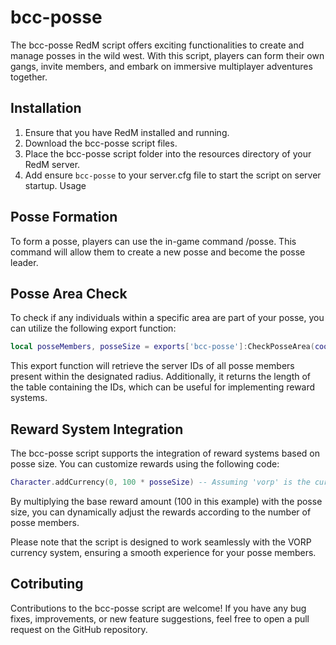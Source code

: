 # bcc-posse
The bcc-posse RedM script offers exciting functionalities to create and manage posses in the wild west. With this script, players can form their own gangs, invite members, and embark on immersive multiplayer adventures together.

## Installation
1. Ensure that you have RedM installed and running.
2. Download the bcc-posse script files.
3. Place the bcc-posse script folder into the resources directory of your RedM server.
4. Add ensure `bcc-posse` to your server.cfg file to start the script on server startup.
Usage

## Posse Formation
To form a posse, players can use the in-game command /posse. This command will allow them to create a new posse and become the posse leader.

## Posse Area Check
To check if any individuals within a specific area are part of your posse, you can utilize the following export function:

```lua
local posseMembers, posseSize = exports['bcc-posse']:CheckPosseArea(coords, radius)
```

This export function will retrieve the server IDs of all posse members present within the designated radius. Additionally, it returns the length of the table containing the IDs, which can be useful for implementing reward systems.

## Reward System Integration
The bcc-posse script supports the integration of reward systems based on posse size. You can customize rewards using the following code:

```lua
Character.addCurrency(0, 100 * posseSize) -- Assuming 'vorp' is the currency system being used
```

By multiplying the base reward amount (100 in this example) with the posse size, you can dynamically adjust the rewards according to the number of posse members.

Please note that the script is designed to work seamlessly with the VORP currency system, ensuring a smooth experience for your posse members.

## Cotributing
Contributions to the bcc-posse script are welcome! If you have any bug fixes, improvements, or new feature suggestions, feel free to open a pull request on the GitHub repository.
